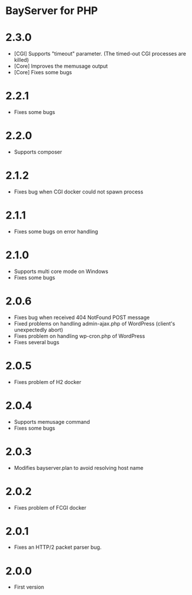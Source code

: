 # BayServer for PHP

# 2.3.0

- [CGI] Supports "timeout" parameter. (The timed-out CGI processes are killed)
- [Core] Improves the memusage output
- [Core] Fixes some bugs

# 2.2.1

- Fixes some bugs

# 2.2.0

- Supports composer

# 2.1.2

- Fixes bug when CGI docker could not spawn process

# 2.1.1

- Fixes some bugs on error handling

# 2.1.0

- Supports multi core mode on Windows
- Fixes some bugs

# 2.0.6

- Fixes bug when received 404 NotFound POST message
- Fixed problems on handling admin-ajax.php of WordPress (client's unexpectedly abort)
- Fixes problem on handling wp-cron.php of WordPress
- Fixes several bugs

# 2.0.5

- Fixes problem of H2 docker

# 2.0.4

- Supports memusage command
- Fixes some bugs

# 2.0.3

- Modifies bayserver.plan to avoid resolving host name


# 2.0.2

- Fixes problem of FCGI docker


# 2.0.1

- Fixes an HTTP/2 packet parser bug.


# 2.0.0

- First version

